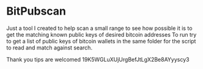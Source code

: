 # BitPubscan
Just a tool I created to help scan a small range to see how possible it is to get the matching known public keys of desired bitcoin addresses
To run try to get a list of public keys of bitcoin wallets in the same folder for the script to read and match against search.





Thank you tips are welcomed 19K5WGLuXUjUrgBefJtLgX2Be8AYyyscy3
